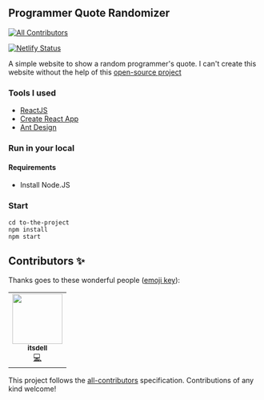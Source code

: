 ## Programmer Quote Randomizer
<!-- ALL-CONTRIBUTORS-BADGE:START - Do not remove or modify this section -->
[![All Contributors](https://img.shields.io/badge/all_contributors-1-orange.svg?style=flat-square)](#contributors-)
<!-- ALL-CONTRIBUTORS-BADGE:END -->

[![Netlify Status](https://api.netlify.com/api/v1/badges/feee2d49-38a7-40da-80f1-6b14d8abc85c/deploy-status)](https://app.netlify.com/sites/jannomeister-quote-randomizer/deploys)

A simple website to show a random programmer's quote. I can't create this website without the help of this [open-source project](https://github.com/skolakoda/programming-quotes-api)

### Tools I used

- [ReactJS](https://reactjs.org/docs/getting-started.html)
- [Create React App](https://reactjs.org/docs/create-a-new-react-app.html)
- [Ant Design](https://ant.design/docs/react/getting-started)

### Run in your local

#### Requirements

- Install Node.JS

### Start

```
cd to-the-project
npm install
npm start
```

## Contributors ✨

Thanks goes to these wonderful people ([emoji key](https://allcontributors.org/docs/en/emoji-key)):

<!-- ALL-CONTRIBUTORS-LIST:START - Do not remove or modify this section -->
<!-- prettier-ignore-start -->
<!-- markdownlint-disable -->
<table>
  <tr>
    <td align="center"><a href="https://github.com/itsdell"><img src="https://avatars.githubusercontent.com/u/44337645?v=4?s=100" width="100px;" alt=""/><br /><sub><b>itsdell</b></sub></a><br /><a href="https://github.com/jannomeister/programmer-quote-randomizer/commits?author=itsdell" title="Code">💻</a></td>
  </tr>
</table>

<!-- markdownlint-restore -->
<!-- prettier-ignore-end -->

<!-- ALL-CONTRIBUTORS-LIST:END -->

This project follows the [all-contributors](https://github.com/all-contributors/all-contributors) specification. Contributions of any kind welcome!